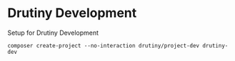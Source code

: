 # Drutiny Development
Setup for Drutiny Development

```
composer create-project --no-interaction drutiny/project-dev drutiny-dev
```
